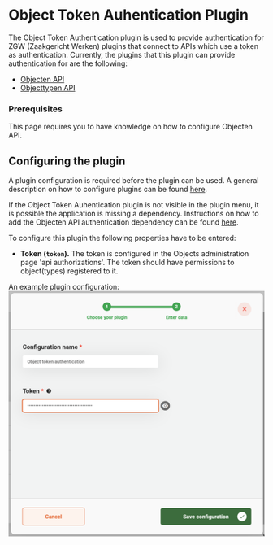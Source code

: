 # Object Token Auhentication Plugin

The Object Token Authentication plugin is used to provide authentication for ZGW (Zaakgericht Werken) plugins that connect to APIs which use a token as authentication. Currently, the plugins that this plugin can provide authentication for are the following:

* [Objecten API](configure-objecten-api-plugin.md)
* [Objecttypen API](configure-objecttypen-api-plugin.md)

### Prerequisites

This page requires you to have knowledge on how to configure Objecten API.

## Configuring the plugin

A plugin configuration is required before the plugin can be used. A general description on how to configure plugins can be found [here](../../plugins/configure-plugin.md).

If the Object Token Auhentication plugin is not visible in the plugin menu, it is possible the application is missing a dependency. Instructions on how to add the Objecten API authentication dependency can be found [here](../../../nog-een-plek-geven/modules/zgw/objecten-api-authentication.md).

To configure this plugin the following properties have to be entered:

* **Token (`token`).** The token is configured in the Objects administration page 'api authorizations'. The token should have permissions to object(types) registered to it.

An example plugin configuration: ![example plugin configuration](../../../using-valtimo/plugin/object-token-authentication/img/configure-plugin.png)
